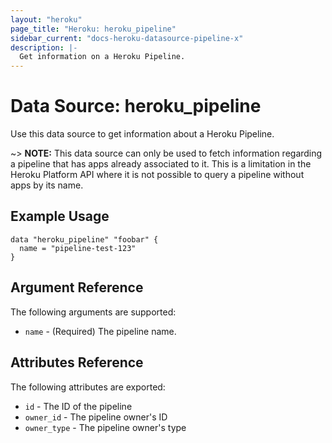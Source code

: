 ```yaml
---
layout: "heroku"
page_title: "Heroku: heroku_pipeline"
sidebar_current: "docs-heroku-datasource-pipeline-x"
description: |-
  Get information on a Heroku Pipeline.
---
```


# Data Source: heroku_pipeline

Use this data source to get information about a Heroku Pipeline.

~> **NOTE:**
This data source can only be used to fetch information regarding a pipeline that has apps already associated to it.
This is a limitation in the Heroku Platform API where it is not possible to query a pipeline without apps by its name.

## Example Usage

```hcl-terraform
data "heroku_pipeline" "foobar" {
  name = "pipeline-test-123"
}
```

## Argument Reference

The following arguments are supported:

* `name` - (Required) The pipeline name.

## Attributes Reference

The following attributes are exported:

* `id` - The ID of the pipeline
* `owner_id` - The pipeline owner's ID
* `owner_type` - The pipeline owner's type
